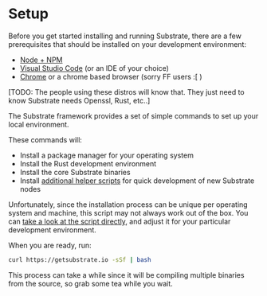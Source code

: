 Setup
===

Before you get started installing and running Substrate, there are a few prerequisites that should be installed on your development environment:

 - [Node + NPM](https://nodejs.org/en/download/)
 - [Visual Studio Code](https://code.visualstudio.com/) (or an IDE of your choice)
 - [Chrome](https://www.google.com/chrome/) or a chrome based browser (sorry FF users :[ )

[TODO: The people using these distros will know that. They just need to know Substrate needs Openssl, Rust, etc..]

The Substrate framework provides a set of simple commands to set up your local environment.

These commands will:
 - Install a package manager for your operating system
 - Install the Rust development environment
 - Install the core Substrate binaries
 - Install [additional helper scripts](https://github.com/paritytech/substrate-up) for quick development of new Substrate nodes

Unfortunately, since the installation process can be unique per operating system and machine, this script may not always work out of the box. You can [take a look at the script directly](https://getsubstrate.io/), and adjust it for your particular development environment.

When you are ready, run:

```bash
curl https://getsubstrate.io -sSf | bash
```

This process can take a while since it will be compiling multiple binaries from the source, so grab some tea while you wait.